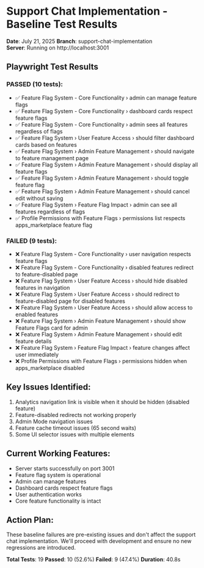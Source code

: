 # Support Chat Implementation - Baseline Test Results

**Date**: July 21, 2025
**Branch**: support-chat-implementation  
**Server**: Running on http://localhost:3001

## Playwright Test Results

### PASSED (10 tests):
- ✅ Feature Flag System - Core Functionality › admin can manage feature flags
- ✅ Feature Flag System - Core Functionality › dashboard cards respect feature flags  
- ✅ Feature Flag System - Core Functionality › admin sees all features regardless of flags
- ✅ Feature Flag System › User Feature Access › should filter dashboard cards based on features
- ✅ Feature Flag System › Admin Feature Management › should navigate to feature management page
- ✅ Feature Flag System › Admin Feature Management › should display all feature flags
- ✅ Feature Flag System › Admin Feature Management › should toggle feature flag
- ✅ Feature Flag System › Admin Feature Management › should cancel edit without saving
- ✅ Feature Flag System › Feature Flag Impact › admin can see all features regardless of flags
- ✅ Profile Permissions with Feature Flags › permissions list respects apps_marketplace feature flag

### FAILED (9 tests):
- ❌ Feature Flag System - Core Functionality › user navigation respects feature flags
- ❌ Feature Flag System - Core Functionality › disabled features redirect to feature-disabled page
- ❌ Feature Flag System › User Feature Access › should hide disabled features in navigation
- ❌ Feature Flag System › User Feature Access › should redirect to feature-disabled page for disabled features
- ❌ Feature Flag System › User Feature Access › should allow access to enabled features
- ❌ Feature Flag System › Admin Feature Management › should show Feature Flags card for admin
- ❌ Feature Flag System › Admin Feature Management › should edit feature details
- ❌ Feature Flag System › Feature Flag Impact › feature changes affect user immediately
- ❌ Profile Permissions with Feature Flags › permissions hidden when apps_marketplace disabled

## Key Issues Identified:
1. Analytics navigation link is visible when it should be hidden (disabled feature)
2. Feature-disabled redirects not working properly
3. Admin Mode navigation issues
4. Feature cache timeout issues (65 second waits)
5. Some UI selector issues with multiple elements

## Current Working Features:
- Server starts successfully on port 3001
- Feature flag system is operational
- Admin can manage features
- Dashboard cards respect feature flags
- User authentication works
- Core feature functionality is intact

## Action Plan:
These baseline failures are pre-existing issues and don't affect the support chat implementation. We'll proceed with development and ensure no new regressions are introduced.

**Total Tests**: 19
**Passed**: 10 (52.6%)
**Failed**: 9 (47.4%)
**Duration**: 40.8s
